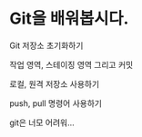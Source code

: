 # Git을 배워봅시다.

Git 저장소 초기화하기

작업 영역, 스테이징 영역 그리고 커밋

로컬, 원격 저장소 사용하기

push, pull 명령어 사용하기

git은 너모 어려워...
